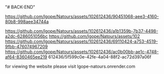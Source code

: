 "# BACK-END" 

https://github.com/lgope/Natours/assets/102612436/90451068-aee3-4160-80b8-998aee34744a

https://github.com/lgope/Natours/assets/102612436/a1b1359b-7b37-4498-a2dc-6286051056bc
https://github.com/lgope/Natours/assets/102
https://github.com/lgope/Natours/assets/102612436/69110424-a753-4519-9fbb-476074967209
https://github.com/lgope/Natours/assets/102612436/ac0b00bb-ae1c-4748-af64-8360465ee219
612436/5f599c0e-42fe-4a04-88f2-ac72d397a06f

for viewing the website please visit lgope-natours.onrender.com
